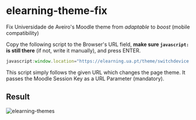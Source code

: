 # elearning-theme-fix
Fix Universidade de Aveiro's Moodle theme from *adaptable* to *boost* (mobile compatibility)

Copy the following script to the Browser's URL field, **make sure ```javascript:``` is still there** (if not, write it manually), and press ENTER.
```javascript
javascript:window.location="https://elearning.ua.pt/theme/switchdevice.php?url=https://elearning.ua.pt/&device=mobile&sesskey="+M.cfg.sesskey
```

This script simply follows the given URL which changes the page theme. It passes the Moodle Session Key as a URL Parameter (mandatory).

## Result
![elearning-themes](images/elearning-themes.png)
